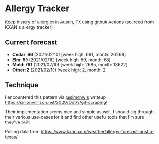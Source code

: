 # Allergy Tracker

Keep history of allergies in Austin, TX using github Actions (sourced from KXAN's allergy tracker)

## Current forecast
<!-- INJECT FORECAST -->
- **Cedar: 66** (2021/02/10)  [week high: 691, month: 20268]
- **Elm: 59** (2021/02/10)  [week high: 59, month: 68]
- **Mold: 761** (2021/02/10)  [week high: 2685, month: 13622]
- **Other: 2** (2021/02/10)  [week high: 2, month: 2]
<!-- END INJECT FORECAST -->

## Technique

I encountered this pattern via [@simonw's](https://github.com/simonw) writeup: https://simonwillison.net/2020/Oct/9/git-scraping/

Their implementation seems nice and simple as well, I should dig through their various use-cases for it and find other useful tools that I'm sure they've built

Pulling data from https://www.kxan.com/weather/allergy-forecast-austin-texas/
